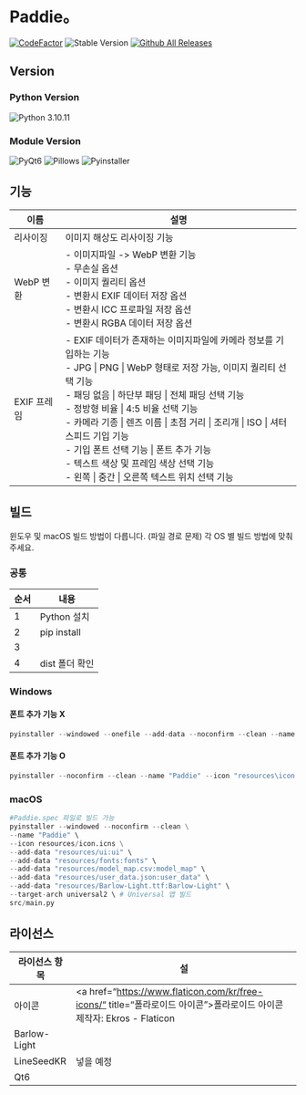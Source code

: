 # Paddie。

[![CodeFactor](https://www.codefactor.io/repository/github/c4nu/paddie/badge/main)](https://www.codefactor.io/repository/github/c4nu/paddie/overview/main~)
![Stable Version](https://img.shields.io/badge/stable-v3.1.1-blue?style=flat)
[![Github All Releases](https://img.shields.io/github/downloads/c4nu/paddie/total.svg)]()

## Version
### Python Version
![Python 3.10.11](https://img.shields.io/badge/Python-3.10.11-yellow?style=flat)
### Module Version
![PyQt6](https://img.shields.io/badge/PyQt-6.5.3-green?style=flat)
![Pillows](https://img.shields.io/badge/Pillows-10.0.0-yellow?style=flat)
![Pyinstaller](https://img.shields.io/badge/Pyinstaller-6.3.0-red?style=flat)

## 기능
| 이름       | 설명                                                           |
|----------|--------------------------------------------------------------|
| 리사이징     | 이미지 해상도 리사이징 기능                                              |
| WebP 변환  | - 이미지파일 -> WebP 변환 기능<br>   - 무손실 옵션<br>   - 이미지 퀄리티 옵션<br>   - 변환시 EXIF 데이터 저장 옵션<br>   - 변환시 ICC 프로파일 저장 옵션<br>   - 변환시 RGBA 데이터 저장 옵션 |
| EXIF 프레임 | - EXIF 데이터가 존재하는 이미지파일에 카메라 정보를 기입하는 기능<br>   - JPG \| PNG \| WebP 형태로 저장 가능, 이미지 퀄리티 선택 기능<br>   - 패딩 없음 \| 하단부 패딩 \| 전체 패딩 선택 기능<br>   - 정방형 비율 \| 4:5 비율 선택 기능<br>   - 카메라 기종 \| 렌즈 이름 \| 초점 거리 \| 조리개 \| ISO \| 셔터스피드 기입 기능<br>   - 기입 폰트 선택 기능 \| 폰트 추가 기능<br>   - 텍스트 색상 및 프레임 색상 선택 기능<br>   - 왼쪽 \| 중간 \| 오른쪽 텍스트 위치 선택 기능 |

## 빌드
윈도우 및 macOS 빌드 방법이 다릅니다. (파일 경로 문제)
각 OS 별 빌드 방법에 맞춰주세요.
### 공통
| 순서  | 내용           |
|-----|--------------|
| 1   | Python 설치    |
| 2   | pip install  |
| 3   |              |
| 4   | dist 폴더 확인   |
### Windows
#### 폰트 추가 기능 X
```python
pyinstaller --windowed --onefile --add-data --noconfirm --clean --name "Paddie" --icon "resources\icon.ico" --hidden-import PyQt6 "resources\ui;resources\ui" --add-data "resources\fonts;resources\fonts" --add-data "resources\model_map.csv;resources" --add-data "resources\user_data.json;resources" --add-data "resources\Barlow-Light.ttf;resources" src\main.py
```
#### 폰트 추가 기능 O
```python
pyinstaller --noconfirm --clean --name "Paddie" --icon "resources\icon.ico" --hidden-import PyQt6 --add-data "resources\ui;ui" --add-data "resources\fonts;fonts" --add-data "resources\model_map.csv;model_map" --add-data "resources\user_data.json;user_data" --add-data "resources\Barlow-Light.ttf;Barlow-Light" src\main.py
```
### macOS

```python
#Paddie.spec 파일로 빌드 가능
pyinstaller --windowed --noconfirm --clean \
--name "Paddie" \
--icon resources/icon.icns \
--add-data "resources/ui:ui" \
--add-data "resources/fonts:fonts" \
--add-data "resources/model_map.csv:model_map" \
--add-data "resources/user_data.json:user_data" \
--add-data "resources/Barlow-Light.ttf:Barlow-Light" \
--target-arch universal2 \ # Universal 앱 빌드
src/main.py
```
## 라이선스
| 라이선스 항목      | 설                                                            |
|--------------|--------------------------------------------------------------|
| 아이콘          | <a href=“https://www.flaticon.com/kr/free-icons/“ title=“폴라로이드 아이콘”>폴라로이드 아이콘 제작자: Ekros - Flaticon</a> |
| Barlow-Light |                                                              |
| LineSeedKR   | 넣을 예정                                                        |
| Qt6          |                                                              |


